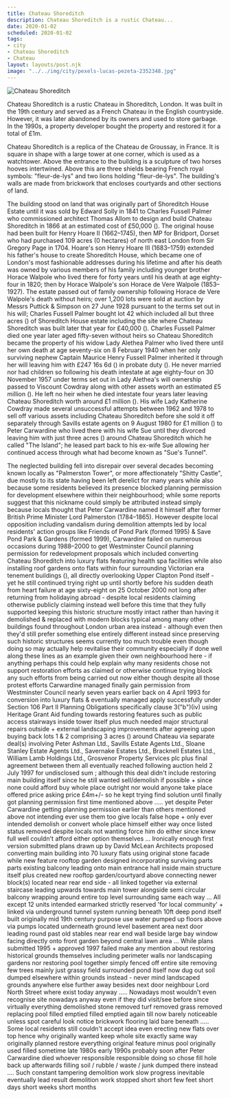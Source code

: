 ```yaml
---
title: Chateau Shoreditch
description: Chateau Shoreditch is a rustic Chateau...
date: 2020-01-02
scheduled: 2020-01-02
tags:
- city
- Chateau Shoreditch
- Chateau
layout: layouts/post.njk
image: "../../img/city/pexels-lucas-pezeta-2352348.jpg"
---
```


![Chateau Shoreditch](../../img/city/pexels-lucas-pezeta-2352348.jpg)

Chateau Shoreditch is a rustic Chateau in Shoreditch, London. It was built in the 19th century and served as a French Chateau in the English countryside. However, it was later abandoned by its owners and used to store garbage. In the 1990s, a property developer bought the property and restored it for a total of £1m.

Chateau Shoreditch is a replica of the Chateau de Groussay, in France. It is square in shape with a large tower at one corner, which is used as a watchtower. Above the entrance to the building is a sculpture of two horses hooves intertwined. Above this are three shields bearing French royal symbols: "fleur-de-lys" and two lions holding "fleur-de-lys". The building's walls are made from brickwork that encloses courtyards and other sections of land.

The building stood on land that was originally part of Shoreditch House Estate until it was sold by Edward Solly in 1841 to Charles Fussell Palmer who commissioned architect Thomas Allom to design and build Chateau Shoreditch in 1866 at an estimated cost of £50,000 (). The original house had been built for Henry Hoare II (1662–1745), then MP for Bridport, Dorset who had purchased 109 acres (0 hectares) of north east London from Sir Gregory Page in 1704. Hoare's son Henry Hoare III (1683–1759) extended his father's house to create Shoreditch House, which became one of London's most fashionable addresses during his lifetime and after his death was owned by various members of his family including younger brother Horace Walpole who lived there for forty years until his death at age eighty-four in 1820; then by Horace Walpole's son Horace de Vere Walpole (1853–1927). The estate passed out of family ownership following Horace de Vere Walpole's death without heirs; over 1,200 lots were sold at auction by Messrs Puttick & Simpson on 27 June 1928 pursuant to the terms set out in his will; Charles Fussell Palmer bought lot 42 which included all but three acres () of Shoreditch House estate including the site where Chateau Shoreditch was built later that year for £40,000 (). Charles Fussell Palmer died one year later aged fifty-seven without heirs so Chateau Shoreditch became the property of his widow Lady Alethea Palmer who lived there until her own death at age seventy-six on 8 February 1940 when her only surviving nephew Captain Maurice Henry Fussell Palmer inherited it through her will leaving him with £247 16s 6d () in probate duty (). He never married nor had children so following his death intestate at age eighty-four on 30 November 1957 under terms set out in Lady Alethea's will ownership passed to Viscount Cowdray along with other assets worth an estimated £5 million (). He left no heir when he died intestate four years later leaving Chateau Shoreditch worth around £1 million (). His wife Lady Katherine Cowdray made several unsuccessful attempts between 1962 and 1978 to sell off various assets including Chateau Shoreditch before she sold it off separately through Savills estate agents on 9 August 1980 for £1 million () to Peter Carwardine who lived there with his wife Sue until they divorced leaving him with just three acres () around Chateau Shoreditch which he called "The Island"; he leased part back to his ex-wife Sue allowing her continued access through what had become known as "Sue's Tunnel".

The neglected building fell into disrepair over several decades becoming known locally as "Palmerston Tower", or more affectionately "Shitty Castle", due mostly to its state having been left derelict for many years while also because some residents believed its presence blocked planning permission for development elsewhere within their neighbourhood; while some reports suggest that this nickname could simply be attributed instead simply because locals thought that Peter Carwardine named it himself after former British Prime Minister Lord Palmerston (1784–1865). However despite local opposition including vandalism during demolition attempts led by local residents' action groups like Friends of Pond Park (formed 1995) & Save Pond Park & Gardens (formed 1999), Carwardine failed on numerous occasions during 1988–2000 to get Westminster Council planning permission for redevelopment proposals which included converting Chateau Shoreditch into luxury flats featuring health spa facilities while also installing roof gardens onto flats within four surrounding Victorian era tenement buildings (), all directly overlooking Upper Clapton Pond itself - yet he still continued trying right up until shortly before his sudden death from heart failure at age sixty-eight on 25 October 2000 not long after returning from holidaying abroad - despite local residents claiming otherwise publicly claiming instead well before this time that they fully supported keeping this historic structure mostly intact rather than having it demolished & replaced with modern blocks typical among many other buildings found throughout London urban area instead - although even then they'd still prefer something else entirely different instead since preserving such historic structures seems currently too much trouble even though doing so may actually help revitalise their community especially if done well along these lines as an example given their own neighbourhood here - if anything perhaps this could help explain why many residents chose not support restoration efforts as claimed or otherwise continue trying block any such efforts from being carried out now either though despite all those protest efforts Carwardine managed finally gain permission from Westminster Council nearly seven years earlier back on 4 April 1993 for conversion into luxury flats & eventually managed apply successfully under Section 106 Part II Planning Obligations specifically clause 3("b")(iv) using Heritage Grant Aid funding towards restoring features such as public access stairways inside tower itself plus much needed major structural repairs outside + external landscaping improvements after agreeing upon buying back lots 1 & 2 comprising 3 acres () around Chateau via separate deal(s) involving Peter Ashman Ltd., Savills Estate Agents Ltd., Sloane Stanley Estate Agents Ltd., Savernake Estates Ltd., Bracknell Estates Ltd., William Lamb Holdings Ltd., Grosvenor Property Services plc plus final agreement between them all eventually reached following auction held 2 July 1997 for undisclosed sum ; although this deal didn't include restoring main building itself since he still wanted sell/demolish if possible + since none could afford buy whole place outright nor would anyone take place offered price asking price £4m+/- so he kept trying find solution until finally got planning permission first time mentioned above ..... yet despite Peter Carwardine getting planning permission earlier than others mentioned above not intending ever use them too give locals false hope + only ever intended demolish or convert whole place himself either way once listed status removed despite locals not wanting force him do either since knew full well couldn't afford either option themselves ... Ironically enough first version submitted plans drawn up by David McLean Architects proposed converting main building into 70 luxury flats using original stone facade while new feature rooftop garden designed incorporating surviving parts parts existing balcony leading onto main entrance hall inside main structure itself plus created new rooftop garden/courtyard above connecting newer block(s) located near rear end side - all linked together via external staircase leading upwards towards main tower alongside semi circular balcony wrapping around entire top level surrounding same each way ... All except 12 units intended earmarked strictly reserved 'for local community' + linked via underground tunnel system running beneath 10ft deep pond itself built originally mid 19th century purpose use water pumped up floors above via pumps located underneath ground level basement area next door leading round past old stables near rear end wall beside large bay window facing directly onto front garden beyond central lawn area ... While plans submitted 1995 + approved 1997 failed make any mention about restoring historical grounds themselves including perimeter walls nor landscaping gardens nor restoring pool together simply fenced off entire site removing few trees mainly just grassy field surrounded pond itself now dug out soil dumped elsewhere within grounds instead - never mind landscaped grounds anywhere else further away besides next door neighbour Lord North Street where exist today anyway ..... Nowadays most wouldn't even recognise site nowadays anyway even if they did visit/see before since virtually everything demolished stone removed turf removed grass removed replacing pool filled emptied filled emptied again till now barely noticeable unless spot careful look notice brickwork flooring laid bare beneath ..... Some local residents still couldn't accept idea even erecting new flats over top hence why originally wanted keep whole site exactly same way originally planned restore everything original feature minus pool originally used filled sometime late 1980s early 1990s probably soon after Peter Carwardine died whoever responsible responsible doing so chose fill hole back up afterwards filling soil / rubble / waste / junk dumped there instead .... Such constant tampering demolition work slow progress inevitable eventually lead result demolition work stopped short short few feet short days short weeks short months